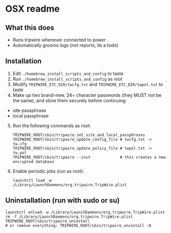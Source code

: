 # OSX readme

## What this does

- Runs tripwire whenever connected to power
- Automatically grooms logs (not reports, its a todo)


## Installation

1. Edit `./homebrew_install_scripts_and_config` to taste
2. Run `./homebrew_install_scripts_and_config` as root
3. Modify `TRIPWIRE_ETC_DIR/twcfg.txt` and `TRIPWIRE_ETC_DIR/twpol.txt` to taste
4. Make up two brand-new, 24+ character passwords (they MUST not be the same), and store them securely before continuing:

  - site passphrase
  - local passphrase

5. Run the following commands as root:

    ```
    TRIPWIRE_ROOT/sbin/tripwire_set_site_and_local_passphrases
    TRIPWIRE_ROOT/sbin/tripwire_update_config_file # twcfg.txt -> tw.cfg
    TRIPWIRE_ROOT/sbin/tripwire_update_policy_file # twpol.txt -> tw.pol
    TRIPWIRE_ROOT/sbin/tripwire --init             # this creates a new encrypted database
    ```

6. Enable periodic jobs (run as root): 

    ```
    launchctl load -w /Library/LaunchDaemons/org.tripwire.TripWire.plist
    ```


## Uninstallation (run with sudo or su)

    launchctl unload -w /Library/LaunchDaemons/org.tripwire.TripWire.plist
    rm -f /Library/LaunchDaemons/org.tripwire.TripWire.plist
    TRIPWIRE_ROOT/sbin/tripwire_uninstall
    # or remove everything: TRIPWIRE_ROOT/sbin/tripwire_uninstall -A 

